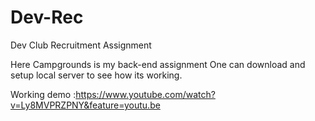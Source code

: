 # Dev-Rec
Dev Club Recruitment Assignment

Here Campgrounds is my back-end assignment
One can download and setup local server to see how its working.

Working demo :https://www.youtube.com/watch?v=Ly8MVPRZPNY&feature=youtu.be
